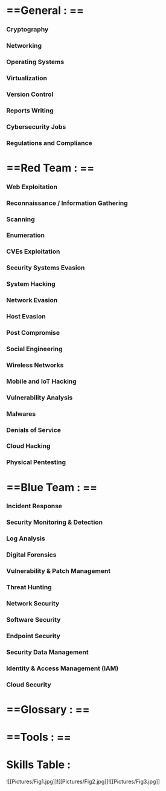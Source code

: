 # ==General : ==
### Cryptography
### Networking
### Operating Systems
### Virtualization
### Version Control
### Reports Writing
### Cybersecurity Jobs
### Regulations and Compliance
# ==Red Team : ==
### Web Exploitation
### Reconnaissance / Information Gathering
### Scanning
### Enumeration
### CVEs Exploitation
### Security Systems Evasion
### System Hacking
### Network Evasion
### Host Evasion
### Post Compromise
### Social Engineering
### Wireless Networks
### Mobile and IoT Hacking
### Vulnerability Analysis
### Malwares
### Denials of Service
### Cloud Hacking
### Physical Pentesting
# ==Blue Team : ==
### Incident Response
### Security Monitoring & Detection
### Log Analysis
### Digital Forensics
### Vulnerability & Patch Management
### Threat Hunting
### Network Security
### Software Security
### Endpoint Security
### Security Data Management
### Identity & Access Management (IAM)
### Cloud Security
# ==Glossary : ==
# ==Tools : ==
# Skills Table :

![[Pictures/Fig1.jpg]]![[Pictures/Fig2.jpg]]![[Pictures/Fig3.jpg]]